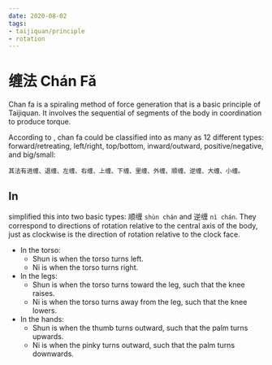 ```yaml
---
date: 2020-08-02
tags:
- taijiquan/principle
- rotation
---
```


# 缠法 Chán Fǎ

Chan fa is a spiraling method of force generation that is a basic principle of Taijiquan.  It involves the sequential <rotation> of segments of the body in coordination to produce torque.

According to <chenxin>, chan fa could be classified into as many as 12 different types: forward/retreating, left/right, top/bottom, inward/outward, positive/negative, and big/small:
```
其法有进缠、退缠、左缠、右缠、上缠、下缠、里缠、外缠、顺缠、逆缠、大缠、小缠。
```

## In <practicalmethod>

<hongjunsheng> simplified this into two basic types: 顺缠 `shùn chán` and 逆缠 `nì chán`.  They correspond to directions of rotation relative to the central axis of the body, just as clockwise is the direction of rotation relative to the clock face.

* In the torso:
    * Shun is when the torso turns left.
    * Ni is when the torso turns right.
* In the legs:
    * Shun is when the torso turns toward the leg, such that the knee raises.
    * Ni is when the torso turns away from the leg, such that the knee lowers.
* In the hands:
    * Shun is when the thumb turns outward, such that the palm turns upwards.
    * Ni is when the pinky turns outward, such that the palm turns downwards.
